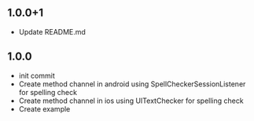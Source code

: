 ## 1.0.0+1

- Update README.md

## 1.0.0

- init commit
- Create method channel in android using SpellCheckerSessionListener for spelling check
- Create method channel in ios using UITextChecker for spelling check
- Create example